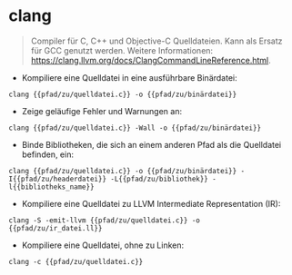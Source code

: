 # clang

> Compiler für C, C++ und Objective-C Quelldateien. Kann als Ersatz für GCC genutzt werden.
> Weitere Informationen: <https://clang.llvm.org/docs/ClangCommandLineReference.html>.

- Kompiliere eine Quelldatei in eine ausführbare Binärdatei:

`clang {{pfad/zu/quelldatei.c}} -o {{pfad/zu/binärdatei}}`

- Zeige geläufige Fehler und Warnungen an:

`clang {{pfad/zu/quelldatei.c}} -Wall -o {{pfad/zu/binärdatei}}`

- Binde Bibliotheken, die sich an einem anderen Pfad als die Quelldatei befinden, ein:

`clang {{pfad/zu/quelldatei.c}} -o {{pfad/zu/binärdatei}} -I{{pfad/zu/headerdatei}} -L{{pfad/zu/bibliothek}} -l{{bibliotheks_name}}`

- Kompiliere eine Quelldatei zu LLVM Intermediate Representation (IR):

`clang -S -emit-llvm {{pfad/zu/quelldatei.c}} -o {{pfad/zu/ir_datei.ll}}`

- Kompiliere eine Quelldatei, ohne zu Linken:

`clang -c {{pfad/zu/quelldatei.c}}`
